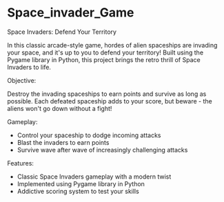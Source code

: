 # Space_invader_Game
Space Invaders: Defend Your Territory

In this classic arcade-style game, hordes of alien spaceships are invading your space, and it's up to you to defend your territory! Built using the Pygame library in Python, this project brings the retro thrill of Space Invaders to life.

Objective:

Destroy the invading spaceships to earn points and survive as long as possible. Each defeated spaceship adds to your score, but beware - the aliens won't go down without a fight!

Gameplay:

- Control your spaceship to dodge incoming attacks
- Blast the invaders to earn points
- Survive wave after wave of increasingly challenging attacks

Features:

- Classic Space Invaders gameplay with a modern twist
- Implemented using Pygame library in Python
- Addictive scoring system to test your skills


